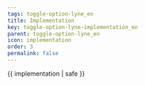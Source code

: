 ```yaml
---
tags: toggle-option-lyne_en
title: Implementation
key: toggle-option-lyne-implementation_en
parent: toggle-option-lyne_en
icon: implementation
order: 3
permalink: false  
---
```

 {{ implementation | safe }}


